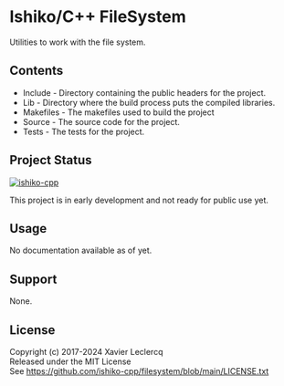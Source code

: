 # Ishiko/C++ FileSystem

Utilities to work with the file system.

## Contents

- Include - Directory containing the public headers for the project.
- Lib - Directory where the build process puts the compiled libraries.
- Makefiles - The makefiles used to build the project
- Source - The source code for the project.
- Tests - The tests for the project.

## Project Status

[![ishiko-cpp](https://circleci.com/gh/ishiko-cpp/filesystem.svg?style=shield)](https://circleci.com/gh/ishiko-cpp/filesystem)

This project is in early development and not ready for public use yet. 

## Usage

No documentation available as of yet.

## Support

None.

## License

Copyright (c) 2017-2024 Xavier Leclercq\
Released under the MIT License\
See https://github.com/ishiko-cpp/filesystem/blob/main/LICENSE.txt
